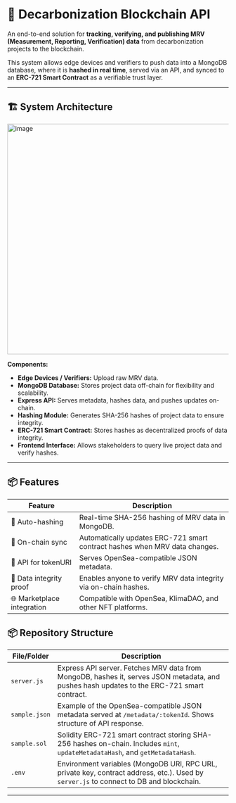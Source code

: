 # 🌱 Decarbonization Blockchain API

An end-to-end solution for **tracking, verifying, and publishing MRV (Measurement, Reporting, Verification) data** from decarbonization projects to the blockchain.  

This system allows edge devices and verifiers to push data into a MongoDB database, where it is **hashed in real time**, served via an API, and synced to an **ERC-721 Smart Contract** as a verifiable trust layer.  

---

## 🏗️ System Architecture

<img width="524" height="524" alt="image" src="https://github.com/user-attachments/assets/45126a05-31d3-49c6-b445-57f982a1d23b" />


**Components:**
- **Edge Devices / Verifiers:** Upload raw MRV data.
- **MongoDB Database:** Stores project data off-chain for flexibility and scalability.
- **Express API:** Serves metadata, hashes data, and pushes updates on-chain.
- **Hashing Module:** Generates SHA-256 hashes of project data to ensure integrity.
- **ERC-721 Smart Contract:** Stores hashes as decentralized proofs of data integrity.
- **Frontend Interface:** Allows stakeholders to query live project data and verify hashes.

---

## 📦 Features

| Feature                     | Description                                        |
|-----------------------------|----------------------------------------------------|
| 🌱 Auto-hashing             | Real-time SHA-256 hashing of MRV data in MongoDB. |
| 🔗 On-chain sync            | Automatically updates ERC-721 smart contract hashes when MRV data changes. |
| 📡 API for tokenURI         | Serves OpenSea-compatible JSON metadata.          |
| 🔐 Data integrity proof     | Enables anyone to verify MRV data integrity via on-chain hashes. |
| 🌐 Marketplace integration  | Compatible with OpenSea, KlimaDAO, and other NFT platforms. |

## 📦 Repository Structure
| File/Folder         | Description                                                                                                                                |
| ------------------- | ------------------------------------------------------------------------------------------------------------------------------------------ |
| `server.js`         | Express API server. Fetches MRV data from MongoDB, hashes it, serves JSON metadata, and pushes hash updates to the ERC-721 smart contract. |
| `sample.json`       | Example of the OpenSea-compatible JSON metadata served at `/metadata/:tokenId`. Shows structure of API response.                           |
| `sample.sol`        | Solidity ERC-721 smart contract storing SHA-256 hashes on-chain. Includes `mint`, `updateMetadataHash`, and `getMetadataHash`.             |
| `.env`              | Environment variables (MongoDB URI, RPC URL, private key, contract address, etc.). Used by `server.js` to connect to DB and blockchain.    |

---
